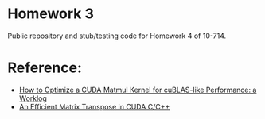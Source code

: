 # Homework 3

Public repository and stub/testing code for Homework 4 of 10-714.

# Reference:
* [How to Optimize a CUDA Matmul Kernel for cuBLAS-like Performance: a Worklog](https://siboehm.com/articles/22/CUDA-MMM)
* [An Efficient Matrix Transpose in CUDA C/C++](https://developer.nvidia.com/blog/efficient-matrix-transpose-cuda-cc/)
